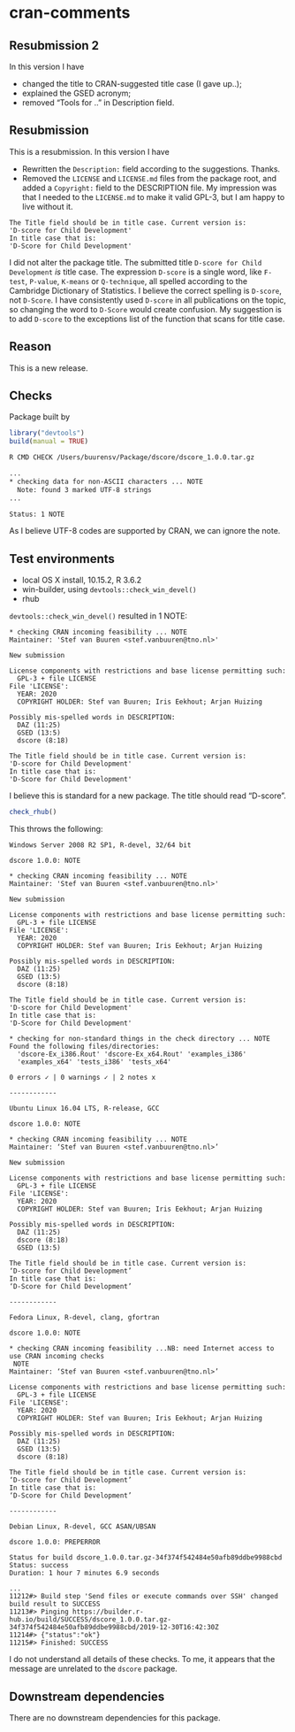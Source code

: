cran-comments
================

## Resubmission 2

In this version I have

  - changed the title to CRAN-suggested title case (I gave up..);
  - explained the GSED acronym;
  - removed “Tools for ..” in Description field.

## Resubmission

This is a resubmission. In this version I have

  - Rewritten the `Description:` field according to the suggestions.
    Thanks.
  - Removed the `LICENSE` and `LICENSE.md` files from the package root,
    and added a `Copyright:` field to the DESCRIPTION file. My
    impression was that I needed to the `LICENSE.md` to make it valid
    GPL-3, but I am happy to live without it.

<!-- end list -->

    The Title field should be in title case. Current version is:
    'D-score for Child Development'
    In title case that is:
    'D-Score for Child Development'

I did not alter the package title. The submitted title `D-score for
Child Development` *is* title case. The expression `D-score` is a single
word, like `F-test`, `P-value`, `K-means` or `Q-technique`, all spelled
according to the Cambridge Dictionary of Statistics. I believe the
correct spelling is `D-score`, not `D-Score`. I have consistently used
`D-score` in all publications on the topic, so changing the word to
`D-Score` would create confusion. My suggestion is to add `D-score` to
the exceptions list of the function that scans for title case.

## Reason

This is a new release.

## Checks

Package built by

``` r
library("devtools")
build(manual = TRUE)
```

``` bash
R CMD CHECK /Users/buurensv/Package/dscore/dscore_1.0.0.tar.gz

...
* checking data for non-ASCII characters ... NOTE
  Note: found 3 marked UTF-8 strings
...

Status: 1 NOTE
```

As I believe UTF-8 codes are supported by CRAN, we can ignore the note.

## Test environments

  - local OS X install, 10.15.2, R 3.6.2
  - win-builder, using `devtools::check_win_devel()`
  - rhub

`devtools::check_win_devel()` resulted in 1 NOTE:

    * checking CRAN incoming feasibility ... NOTE
    Maintainer: 'Stef van Buuren <stef.vanbuuren@tno.nl>'
    
    New submission
    
    License components with restrictions and base license permitting such:
      GPL-3 + file LICENSE
    File 'LICENSE':
      YEAR: 2020
      COPYRIGHT HOLDER: Stef van Buuren; Iris Eekhout; Arjan Huizing
    
    Possibly mis-spelled words in DESCRIPTION:
      DAZ (11:25)
      GSED (13:5)
      dscore (8:18)
    
    The Title field should be in title case. Current version is:
    'D-score for Child Development'
    In title case that is:
    'D-Score for Child Development'

I believe this is standard for a new package. The title should read
“D-score”.

``` r
check_rhub()
```

This throws the following:

    Windows Server 2008 R2 SP1, R-devel, 32/64 bit
    
    dscore 1.0.0: NOTE
    
    * checking CRAN incoming feasibility ... NOTE
    Maintainer: 'Stef van Buuren <stef.vanbuuren@tno.nl>'
    
    New submission
    
    License components with restrictions and base license permitting such:
      GPL-3 + file LICENSE
    File 'LICENSE':
      YEAR: 2020
      COPYRIGHT HOLDER: Stef van Buuren; Iris Eekhout; Arjan Huizing
    
    Possibly mis-spelled words in DESCRIPTION:
      DAZ (11:25)
      GSED (13:5)
      dscore (8:18)
    
    The Title field should be in title case. Current version is:
    'D-score for Child Development'
    In title case that is:
    'D-Score for Child Development'
    
    * checking for non-standard things in the check directory ... NOTE
    Found the following files/directories:
      'dscore-Ex_i386.Rout' 'dscore-Ex_x64.Rout' 'examples_i386'
      'examples_x64' 'tests_i386' 'tests_x64'
      
    0 errors ✓ | 0 warnings ✓ | 2 notes x
    
    ------------
    
    Ubuntu Linux 16.04 LTS, R-release, GCC
    
    dscore 1.0.0: NOTE
    
    * checking CRAN incoming feasibility ... NOTE
    Maintainer: ‘Stef van Buuren <stef.vanbuuren@tno.nl>’
    
    New submission
    
    License components with restrictions and base license permitting such:
      GPL-3 + file LICENSE
    File 'LICENSE':
      YEAR: 2020
      COPYRIGHT HOLDER: Stef van Buuren; Iris Eekhout; Arjan Huizing
    
    Possibly mis-spelled words in DESCRIPTION:
      DAZ (11:25)
      dscore (8:18)
      GSED (13:5)
    
    The Title field should be in title case. Current version is:
    ‘D-score for Child Development’
    In title case that is:
    ‘D-Score for Child Development’
    
    ------------
      
    Fedora Linux, R-devel, clang, gfortran
    
    dscore 1.0.0: NOTE
    
    * checking CRAN incoming feasibility ...NB: need Internet access to use CRAN incoming checks
     NOTE
    Maintainer: ‘Stef van Buuren <stef.vanbuuren@tno.nl>’
    
    License components with restrictions and base license permitting such:
      GPL-3 + file LICENSE
    File 'LICENSE':
      YEAR: 2020
      COPYRIGHT HOLDER: Stef van Buuren; Iris Eekhout; Arjan Huizing
    
    Possibly mis-spelled words in DESCRIPTION:
      DAZ (11:25)
      GSED (13:5)
      dscore (8:18)
    
    The Title field should be in title case. Current version is:
    ‘D-score for Child Development’
    In title case that is:
    ‘D-Score for Child Development’
    
    ------------
      
    Debian Linux, R-devel, GCC ASAN/UBSAN
    
    dscore 1.0.0: PREPERROR
    
    Status for build dscore_1.0.0.tar.gz-34f374f542484e50afb89ddbe9988cbd
    Status: success 
    Duration: 1 hour 7 minutes 6.9 seconds
    
    ...
    11212#> Build step 'Send files or execute commands over SSH' changed build result to SUCCESS
    11213#> Pinging https://builder.r-hub.io/build/SUCCESS/dscore_1.0.0.tar.gz-34f374f542484e50afb89ddbe9988cbd/2019-12-30T16:42:30Z
    11214#> {"status":"ok"}
    11215#> Finished: SUCCESS

I do not understand all details of these checks. To me, it appears that
the message are unrelated to the `dscore` package.

## Downstream dependencies

There are no downstream dependencies for this package.
